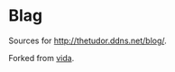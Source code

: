 Blag
====

Sources for http://thetudor.ddns.net/blog/.

Forked from [vida](https://github.com/syaning/vida/).
